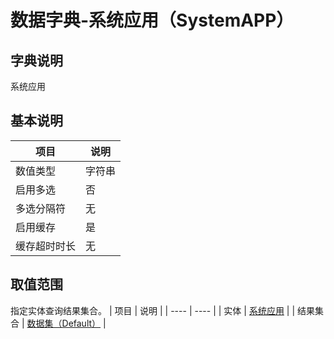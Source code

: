 # 数据字典-系统应用（SystemAPP）
## 字典说明
系统应用

## 基本说明
| 项目 | 说明 |
| ---- | ---- |
| 数值类型 | 字符串 |
| 启用多选 | 否 |
| 多选分隔符 | 无 |
| 启用缓存 | 是 |
| 缓存超时时长 | 无 |

## 取值范围
指定实体查询结果集合。
| 项目 | 说明 |
| ---- | ---- |
| 实体 | [系统应用](../module/ibizsysmodel/PSSysApp) |
| 结果集合 | [数据集（Default）](../module/ibizsysmodel/PSSysApp/#数据集合-数据集（Default）) |

